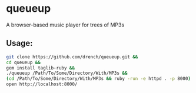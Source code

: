 # queueup

A browser-based music player for trees of MP3s

## Usage:

```bash
git clone https://github.com/drench/queueup.git &&
cd queueup &&
gem install taglib-ruby &&
./queueup /Path/To/Some/Directory/With/MP3s &&
(cd /Path/To/Some/Directory/With/MP3s && ruby -run -e httpd . -p 8000) &&
open http://localhost:8000/
```
